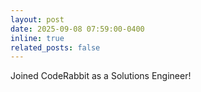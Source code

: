 ```yaml
---
layout: post
date: 2025-09-08 07:59:00-0400
inline: true
related_posts: false
---
```


Joined CodeRabbit as a Solutions Engineer!